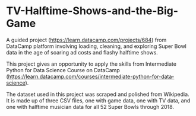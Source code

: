# TV-Halftime-Shows-and-the-Big-Game
A guided project (https://learn.datacamp.com/projects/684) from DataCamp platform involving loading, cleaning, and exploring Super Bowl data in the age of soaring ad costs and flashy halftime shows.

This project gives an opportunity to apply the skills from Intermediate Python for Data Science Course on DataCamp (https://learn.datacamp.com/courses/intermediate-python-for-data-science).

The dataset used in this project was scraped and polished from Wikipedia. It is made up of three CSV files, one with game data, one with TV data, and one with halftime musician data for all 52 Super Bowls through 2018.

